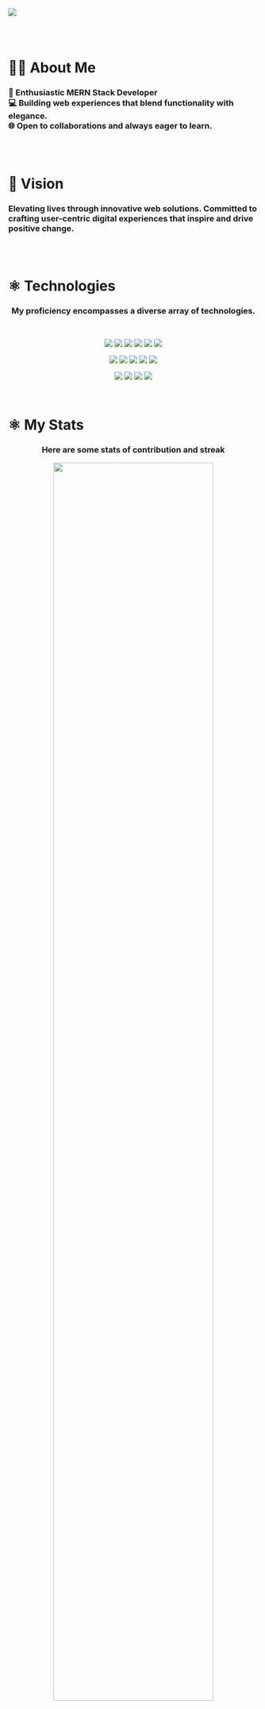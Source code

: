 <a href="https://saad-mahmud.com/">
<img src="./images/Saad Mahmud Cover.jpg" />
</a>

<br></br>

# 👨‍💻 About Me

<h3 >
🚀 Enthusiastic MERN Stack Developer <br>
💻 Building web experiences that blend functionality with elegance. <br> 🌐 Open to collaborations and always eager to learn.
</h3>

<br></br>

# 🌟 Vision

<h3 >
Elevating lives through innovative web solutions. Committed to crafting user-centric digital experiences that inspire and drive positive change.
</h3>

<br></br>

# ⚛️ Technologies

<h3 align="center">
My proficiency encompasses a diverse array of technologies.
</h3>

<br>
<p align="center">
<img src="./icons/HTML.png"/>
<img src="./icons/css.png"/>
<img src="./icons/Bootsrap.png"/>
<img src="./icons/tailwind.png"/>
<img src="./icons/daistyUI.png"/>
<img src="./icons/JavaScript.png"/>
</p>
<p align="center">
<img src="./icons/ES6.png"/>
<img src="./icons/mongo.png"/>
<img src="./icons/express.png"/>
<img src="./icons/react.png"/>
<img src="./icons/node.png"/>

</p>
<p align="center">
<img src="./icons/React Router.png"/>
<img src="./icons/firebase.png"/>
<img src="./icons/jwt.png"/>
<img src="./icons/Github.png"/>
</p>
<br/>

# ⚛️ My Stats

<h3 align="center">
Here are some stats of contribution and streak
</h3>

<p align="center">
  <img width="80%" src="https://streak-stats.demolab.com?user=saad7mahmud&theme=transparent" />
</p>

<br></br>

# 📊 Current Overview

<div style="display: flex;">
  <div style="flex: 1; margin-right: 10px;">
    <h3>💼 Co-Founder, Physics of Stupid | EdTech</h3>
    <h3>⭐ Managing 400K+ Students</h3>
    <p>As the Co-Founder of Physics of Stupid, I've dedicated the past three years to transforming physics education into a digitalized engaging and humorous experience to more than 400K students. Here I am playing the role of head of IT.</p>

  </div>
  <div style="flex: 1;">
    <a style="margin-left: 10px" href="https://physicsofstupid.com/"><img src="./images/POS White Logo 150dpi.png"  width="200" alt="Physics of Stupid's Logo"/></a>
  </div>
</div>

<br></br>

# 📊 My Projects

# Project 01: Bengal Breeze

Here I built a website of a Real Estate Company.

## Overview

BengalBreeze is a premier real estate platform dedicated to providing a seamless and enriching experience for individuals seeking their dream homes. Our platform brings together a curated selection of stylish homes in prime locations, offering a blend of comfort, convenience, and affordability.

## Live Website

- Check out the live demo [here](https://bengal-breeze.web.app/)

## Client Code

- The client-side code is available [here](https://github.com/saad7mahmud/BengalBreeze-Client-Side)

## Server Code

- The server-side code is available [here](https://github.com/saad7mahmud/BengalBreeze-Server-Side)

## Technologies Used

- HTML
- Tailwind CSS
- JavaScript
- ES6
- React
- React Router
- Firebase
- MongoDB
- Express.js
- Node.js
- JWT

## Features

Here's a brief description for project feature:

1. User Roles:

   - Implement a role-based access control (RBAC) system with three roles: Agent, Admin, and User.
   - Define specific permissions and capabilities for each role to manage access to different features of the platform.

2. Firebase Authentication:

   - Utilize Firebase Authentication for a secure and streamlined user authentication process.
   - Leverage Firebase's authentication providers to support various login methods (email/password, social logins).

3. Property Management for Agents:

   - Provide agents with a dedicated interface to add, edit, and manage property listings.
   - Include fields for property details, images, amenities, and any other relevant information.

4. Property Purchase for Users:

   - Enable users to browse property listings and initiate the process to purchase a property.
   - Implement a secure payment gateway for users to complete property transactions.

5. Advertisement Section:

   - Create a designated section for property advertisements to showcase featured or promoted listings.
   - Consider implementing targeted advertising based on user preferences and search history.

6. Property Review System:

   - Allow users to leave reviews and ratings for properties they have interacted with.
   - Implement a review moderation system to ensure the quality and authenticity of reviews.

7. Display Property Reviews:
   - Showcase property reviews and ratings on the property detail pages.
   - Provide a user-friendly display of reviews, including the reviewer's name, rating, and comments.

These features cover a range of functionalities from user authentication to property management, transaction processing, and user engagement. If you have specific questions or need further assistance with any aspect of these features, feel free to ask!

## Getting Started

- MongoDB URI has to be replaced with your own URI in server side code to run this project on your localhost.
  Replace this with your Username and Password: <code>${process.env.DB_USER}:${process.env.DB_PASS}</code>
  <br>
  or create a file in root directory named .env and write the property DB_USER, DB_PASS and their value.
- Don't forget to install dotenv

<br> </br>

# Project 02: Zero Hunger

Here I built a website of a Food Sharing Platform.

## Overview

Zero Hunger is a community-driven food sharing platform dedicated to reducing food waste, alleviating hunger, and fostering a sense of communal responsibility. The app strives to create a world where surplus food is shared among community members, ensuring that everyone has access to nutritious meals.

## Live Website

- Check out the live demo [here](https://bengal-breeze.web.app/)

## Client Code

- The client-side code is available [here](https://github.com/saad7mahmud/ZeroHunger-Client-Side)

## Server Code

- The server-side code is available [here](https://github.com/saad7mahmud/ZeroHunger-Server-Side)

## Technologies Used

- HTML
- Tailwind CSS
- JavaScript
- ES6
- React
- React Router
- Firebase
- MongoDB
- Express.js
- Node.js

## Features

Here's a brief description for project feature:

1. Homepage Banner:

   - There is a visually appealing and informative banner on the homepage that introduces my website's mission and purpose.

2. Our Features Section:

   - A dedicated section that highlights the key features of my website, such as variety of foods, quality maintenance, and quick delivery.

3. Responsive Design:

   - This website appears to be responsive, ensuring that it looks good and functions well on various screen sizes and devices.

4. Community Food Sharing:

   - Though not explicitly mentioned, the context suggests that my website is built for community food sharing, where users can share surplus food with others in need.

These features collectively create an attractive and functional website that promotes community food sharing and conveys my website's mission effectively. Users can easily understand the key features and benefits of using my platform.

## Getting Started

- MongoDB URI has to be replaced with your own URI in server side code to run this project on your localhost.
  Replace this with your Username and Password: <code>${process.env.DB_USER}:${process.env.DB_PASS}</code>
  <br>
  or create a file in root directory named .env and write the property DB_USER, DB_PASS and their value.
- Don't forget to install dotenv
<br> </br>

# Project 03: Tech Valley

Here I built a website of selling Tech Gadget.

## Overview

Tech Valley stands as your premier destination for cutting-edge technology. Explore our curated collection of top-tier mobiles, laptops, and accessories to enhance your digital lifestyle. Immerse yourself in the pinnacle of innovation with TechValley.

## Live Website

- Check out the live demo [here](https://tech-valley-a10.web.app)

## Client Code

- The client-side code is available [here](https://github.com/saad7mahmud/TechValley-Client-Side)

## Server Code

- The server-side code is available [here](https://github.com/saad7mahmud/TechValley-Server-Side)

## Technologies Used

- HTML
- Tailwind CSS
- JavaScript
- ES6
- React
- React Router
- Firebase
- MongoDB
- Express.js
- Node.js

## Features

Here's a brief description for project feature:

1. This website is a brand shop which name is TechValley
2. There are six brand names in home page. User can see the brand based product.
3. In brand brand product page, there is an advertisement carousel on the top with three images and 4 product card below.
4. On product card, user will see details button and update button, both the routes are private.
5. When clicking details button user will see the details of that specific product and there is a add to cart button.
 6. If he clicks add to cart, the product will be listed on cart page.
7. And update button will redirect to a page when all the product details can be updated.
8. There is a add product option, when user can upload products.
9. Email and Password based authentication and Google authentication is set up.
10. There is a review sending form where user can send review.

## Getting Started

- MongoDB URI has to be replaced with your own URI in server side code to run this project on your localhost.
  Replace this with your Username and Password: <code>${process.env.DB_USER}:${process.env.DB_PASS}</code>
  <br>
  or create a file in root directory named .env and write the property DB_USER, DB_PASS and their value.
- Don't forget to install dotenv

